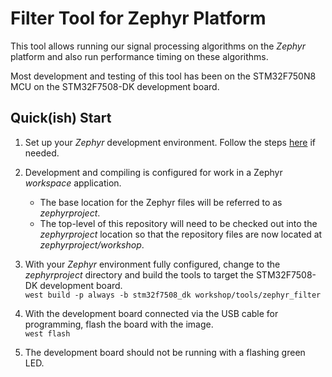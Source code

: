 # Filter Tool for Zephyr Platform
This tool allows running our signal processing algorithms on the *Zephyr* platform
and also run performance timing on these algorithms.

Most development and testing of this tool has been on the STM32F750N8 MCU on the
STM32F7508-DK development board.

## Quick(ish) Start

1. Set up your *Zephyr* development environment. Follow the steps [here](https://docs.zephyrproject.org/latest/develop/getting_started/index.html)
   if needed.

2. Development and compiling is configured for work in a Zephyr *workspace*
   application.
    - The base location for the Zephyr files will be referred to as *zephyrproject*.
    - The top-level of this repository will need to be checked out into the
      *zephyrproject* location so that the repository files are now located at
      *zephyrproject/workshop*.

3. With your *Zephyr* environment fully configured, change to the *zephyrproject*
   directory and build the tools to target the STM32F7508-DK development board. \
   `west build -p always -b stm32f7508_dk workshop/tools/zephyr_filter`

4. With the development board connected via the USB cable for programming, flash
   the board with the image. \
   `west flash`

5. The development board should not be running with a flashing green LED.
